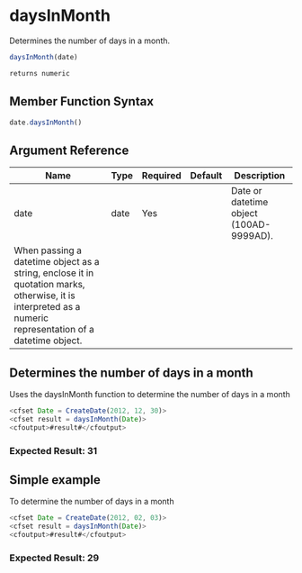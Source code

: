# daysInMonth

 Determines the number of days in a month.

```javascript
daysInMonth(date)
```

```javascript
returns numeric
```

## Member Function Syntax

```javascript
date.daysInMonth()
```

## Argument Reference

| Name | Type | Required | Default | Description |
| --- | --- | --- | --- | --- |
| date | date | Yes |  | Date or datetime object (100AD-9999AD). 
When passing a datetime object as a string, enclose it in quotation marks, otherwise, it is interpreted as a numeric representation of a datetime object. |

## Determines the number of days in a month

Uses the daysInMonth function to determine the number of days in a month

```javascript
<cfset Date = CreateDate(2012, 12, 30)>
<cfset result = daysInMonth(Date)>
<cfoutput>#result#</cfoutput>
```

### Expected Result: 31

## Simple example

To determine the number of days in a month

```javascript
<cfset Date = CreateDate(2012, 02, 03)>
<cfset result = daysInMonth(Date)>
<cfoutput>#result#</cfoutput>
```

### Expected Result: 29
